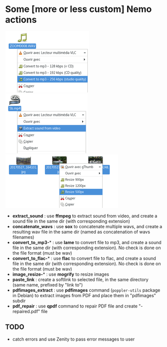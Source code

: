# Some [more or less custom] Nemo actions

![](screenshots/mp3_convert.png) ![](screenshots/sound_extract.png) ![](screenshots/image_resize.png)

  * **extract_sound** : use **ffmpeg** to extract sound from video, and create a sound file in the same dir (with corresponding extension)
  * **concatenate_wavs** : use **sox** to concatenate multiple wavs, and create a resulting wav file in the same dir (named as concatenation of wavs filenames)
  * **convert_to_mp3-*** : use **lame** to convert file to mp3, and create a sound file in the same dir (with corresponding extension). No check is done on the file format (must be wav)
  * **convert_to_flac-*** : use **flac** to convert file to flac, and create a sound file in the same dir (with corresponding extension). No check is done on the file format (must be wav)
  * **image_resize-*** : use **mogrify** to resize images
  * **paste_link** : create a softlink to selected file, in the same directory (same name, prefixed by "link to")
  * **pdfimages_extract** : use **pdfimages** command (`poppler-utils` package in Debian) to extract images from PDF and place them in "pdfimages" subdir
  * **pdf_repair** : use **qpdf** command to repair PDF file and create "-repaired.pdf" file

## TODO

  * catch errors and use Zenity to pass error messages to user
